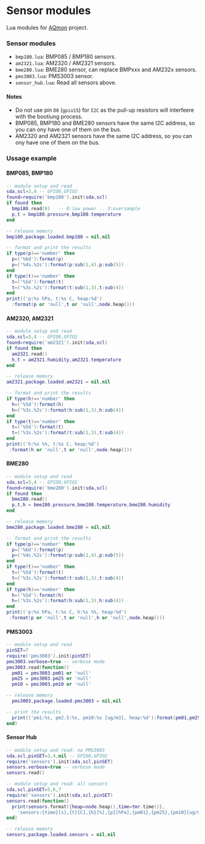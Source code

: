 # Sensor modules
Lua modules for [AQmon][] project.<br/>

[AQmon]:      https://github.com/avaldebe/AQmon

### Sensor modules
- `bmp180.lua`: BMP085 / BMP180 sensors.
- `am2321.lua`: AM2320 / AM2321 sensors.
- `bme280.lua`: BME280 sensor, can replace BMPxxx and AM232x sensors.
- `pms3003.lua`: PMS3003 sensor.
- `sensor_hub.lua`: Read all sensors above.

#### Notes
- Do not use pin `D8` (`gpio15`) for `I2C` as the
  pull-up resistors will interfeere with the bootiung process.
- BMP085, BMP180 and BME280 sensors have the same I2C address,
  so you can ony have one of them on the bus.
- AM2320 and AM2321 sensors have the same I2C address,
  so you can ony have one of them on the bus.

### Ussage example

#### BMP085, BMP180
```lua
-- module setup and read
sda,scl=3,4 -- GPIO0,GPIO2
found=require('bmp180').init(sda,scl)
if found then
  bmp180.read(0)   -- 0:low power .. 3:oversample
  p,t = bmp180.pressure,bmp180.temperature
end

-- release memory
bmp180,package.loaded.bmp180 = nil,nil

-- format and print the results
if type(p)=='number' then
  p=('%6d'):format(p)
  p=('%4s.%2s'):format(p:sub(1,4),p:sub(5))
end
if type(t)=='number' then
  t=('%5d'):format(t)
  t=('%3s.%2s'):format(t:sub(1,3),t:sub(4))
end
print(('p:%s hPa, t:%s C, heap:%d')
  :format(p or 'null',t or 'null',node.heap()))
```

#### AM2320, AM2321
```lua
-- module setup and read
sda,scl=3,4 -- GPIO0,GPIO2
found=require('am2321').init(sda,scl)
if found then
  am2321.read()
  h,t = am2321.humidity,am2321.temperature
end

-- release memory
am2321,package.loaded.am2321 = nil,nil

-- format and print the results
if type(h)=='number' then
  h=('%5d'):format(h)
  h=('%3s.%2s'):format(h:sub(1,3),h:sub(4))
end
if type(t)=='number' then
  t=('%5d'):format(t)
  t=('%3s.%2s'):format(t:sub(1,3),t:sub(4))
end
print(('h:%s %%, t:%s C, heap:%d')
 :format(h or 'null',t or 'null',node.heap()))
```

#### BME280
```lua
-- module setup and read
sda,scl=3,4 -- GPIO0,GPIO2
found=require('bme280').init(sda,scl)
if found then
  bme280.read()
  p,t,h = bme280.pressure,bme280.temperature,bme280.humidity
end

-- release memory
bme280,package.loaded.bme280 = nil,nil

-- format and print the results
if type(p)=='number' then
  p=('%6d'):format(p)
  p=('%4s.%2s'):format(p:sub(1,4),p:sub(5))
end
if type(t)=='number' then
  t=('%5d'):format(t)
  t=('%3s.%2s'):format(t:sub(1,3),t:sub(4))
end
if type(h)=='number' then
  h=('%5d'):format(h)
  h=('%3s.%2s'):format(h:sub(1,3),h:sub(4))
end
print(('p:%s hPa, t:%s C, h:%s %%, heap:%d')
 :format(p or 'null',t or 'null',h or 'null',node.heap()))
```

#### PMS3003
```lua
-- module setup and read
pinSET=7
require('pms3003').init(pinSET)
pms3003.verbose=true -- verbose mode
pms3003.read(function()
  pm01 = pms3003.pm01 or 'null'
  pm25 = pms3003.pm25 or 'null'
  pm10 = pms3003.pm10 or 'null'

-- release memory
  pms3003,package.loaded.pms3003 = nil,nil

-- print the results
  print(('pm1:%s, pm2.5:%s, pm10:%s [ug/m3], heap:%d'):format(pm01,pm25,pm10,node.heap()))
end)
```
#### Sensor Hub
```lua
-- module setup and read: no PMS3003
sda,scl,pinSET=3,4,nil -- GPIO0,GPIO2
require('sensors').init(sda,scl,pinSET)
sensors.verbose=true -- verbose mode
sensors.read()

-- module setup and read: all sensors
sda,scl,pinSET=5,6,7
require('sensors').init(sda,scl,pinSET)
sensors.read(function()
  print(sensors.format({heap=node.heap(),time=tmr.time()},
    'sensors:{time}[s],{t}[C],{h}[%],{p}[hPa],{pm01},{pm25},{pm10}[ug/m3],{heap}[b]'))
end)

-- release memory
sensors,package.loaded.sensors = nil,nil
```
